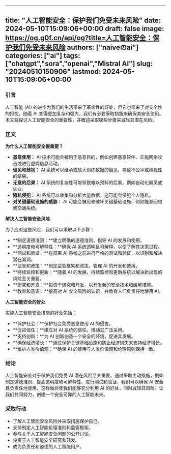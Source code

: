 
---
title: "人工智能安全：保护我们免受未来风险"
date: 2024-05-10T15:09:06+00:00
draft: false
image: https://og.g0f.cn/api/og?title=人工智能安全：保护我们免受未来风险
authors: ["naiveのai"]
categories: ["ai"]
tags: ["chatgpt","sora","openai","Mistral AI"]
slug: "20240510150906"
lastmod: 2024-05-10T15:09:06+00:00
---
### 引言

人工智能 (AI) 的进步为我们的生活带来了革命性的好处，但它也带来了对安全性的担忧。随着 AI 变得更加复杂和强大，我们有必要采取措施来确保其安全使用。本文将探讨人工智能安全的重要性，并概述采取哪些步骤来减轻其潜在风险。

### 正文

**为什么人工智能安全很重要？**

* **恶意使用：** AI 技术可能会被用于恶意目的，例如创建恶意软件、实施网络攻击或进行虚假信息活动。
* **偏见和歧视：** AI 系统可以继承或放大训练数据的偏见，导致不公平或歧视性的结果。
* **无意的后果：** AI 系统的复杂性可能导致难以预料的后果，例如自动化偏见或失业。
* **隐私侵犯：** AI 系统可以收集和分析大量数据，这可能会侵犯个人隐私。
* **对关键基础设施的威胁：** AI 可能会被用来破坏关键基础设施，例如能源网络或交通系统。

**解决人工智能安全风险**

为了应对这些风险，我们可以采取以下步骤：

* **制定道德准则：**建立明确的道德准则，指导 AI 的发展和使用。
* **透明度和可解释性：**确保 AI 系统透明且可解释，以便了解其决策过程。
* **测试和验证：**在部署 AI 系统之前进行严格的测试和验证，以识别和解决潜在漏洞。
* **监管和政策：**制定监管框架和政策，管理 AI 的开发和使用。
* **持续监控和更新：**随着 AI 的发展，持续监控和更新系统以解决新出现的风险至关重要。
* **研究和开发：**投资于研究和开发，以开发新的安全技术和缓解措施。
* **教育和意识：**提高对 AI 安全风险的认识，并教育人们负责任地使用 AI。

**人工智能安全的好处**

实施人工智能安全措施的好处包括：

* **保护社会：**保护社会免受恶意使用 AI 的侵害。
* **促进信任：**建立对 AI 系统的信任，推动其广泛采用。
* **支持创新：**为 AI 创新创造一个安全的环境，促进其发展。
* **确保经济增长：**通过保护关键基础设施和防止经济损失来支持经济增长。
* **维护人类价值观：**确保 AI 的使用与人类价值观和伦理原则保持一致。

### 结论

人工智能安全对于保护我们免受 AI 潜在风险至关重要。通过采取主动措施，例如制定道德准则、提高透明度和可解释性、进行测试和验证，我们可以确保 AI 安全且负责任地使用。这样做将使我们能够充分利用 AI 的好处，同时减轻其风险。让我们共同努力，创建一个安全可靠的人工智能未来。

### 采取行动

* 了解人工智能安全风险并采取措施保护自己。
* 支持制定人工智能伦理准则和监管框架。
* 参与关于人工智能安全问题的公开讨论。
* 投资于人工智能安全研究和开发。
* 成为负责任和道德的人工智能用户。